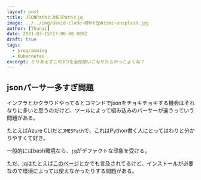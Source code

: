 ```yaml
---
layout: post
title: JSONPathとJMESPathとjq
image: ../../img/david-clode-KMrYZp6ismc-unsplash.jpg
author: [Thanai]
date: 2021-03-15T17:00:00.000Z
draft: true
tags:
  - programming
  - Kubernetes
excerpt: とりあえずこの3つを全部使いこなせたらかっこよくね？
---
```


<!-- prettier-ignore-start -->

## jsonパーサー多すぎ問題

インフラとかクラウドやってるとコマンドでjsonをチョキチョキする機会はそれなりに多いと思うのだけど、ツールによって組み込みのパーサーが違うっていう問題がある。

たとえばAzure CLIだと`JMESPath`で、これはPython書く人にとってはわりと分かりやすくて好き。

一般的にはbash環境なら、`jq`がデファクトな印象を受ける。

ただ、jqはたとえば[このページ](https://www.techscore.com/blog/2019/09/30/jq-%E3%81%A8-jmespath-%E3%82%92%E5%90%8C%E6%99%82%E3%81%AB%E8%A6%9A%E3%81%88%E3%82%8B/)とかでも言及されてるけど、インストールが必要なので環境によっては使えなかったりする問題がある。



<!-- prettier-ignore-end -->
